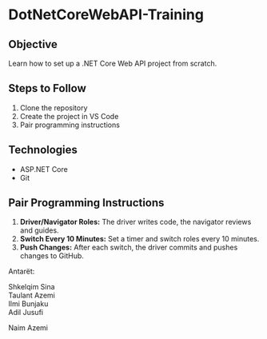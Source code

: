 # DotNetCoreWebAPI-Training

## Objective
Learn how to set up a .NET Core Web API project from scratch.

## Steps to Follow
1. Clone the repository
2. Create the project in VS Code
3. Pair programming instructions

## Technologies
- ASP.NET Core
- Git

## Pair Programming Instructions
1. **Driver/Navigator Roles:** The driver writes code, the navigator reviews and guides.
2. **Switch Every 10 Minutes:** Set a timer and switch roles every 10 minutes.
3. **Push Changes:** After each switch, the driver commits and pushes changes to GitHub.


Antarët:

Shkelqim Sina   
Taulant Azemi   
Ilmi Bunjaku    
Adil Jusufi 

Naim Azemi
